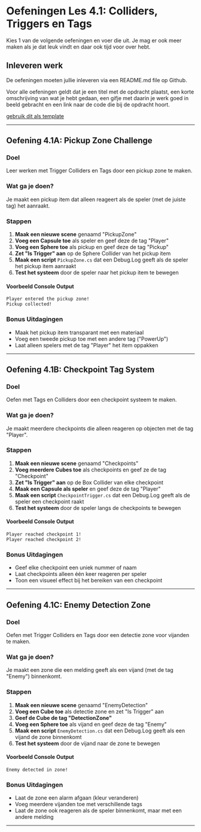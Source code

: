 # Oefeningen Les 4.1: Colliders, Triggers en Tags

Kies 1 van de volgende oefeningen en voer die uit. Je mag er ook meer maken als je dat leuk vindt en daar ook tijd voor over hebt.

## Inleveren werk

De oefeningen moeten jullie inleveren via een README.md file op Github.

Voor alle oefeningen geldt dat je een titel met de opdracht plaatst, een korte omschrijving van wat je hebt gedaan, een gifje met daarin je werk goed in beeld gebracht en een link naar de code die bij de opdracht hoort.

[gebruik dit als template](../README.md#voorbeeld-readme-opdracht-format)

---

## Oefening 4.1A: Pickup Zone Challenge

### Doel

Leer werken met Trigger Colliders en Tags door een pickup zone te maken.

### Wat ga je doen?

Je maakt een pickup item dat alleen reageert als de speler (met de juiste tag) het aanraakt.

### Stappen

1. **Maak een nieuwe scene** genaamd "PickupZone"
2. **Voeg een Capsule toe** als speler en geef deze de tag "Player"
3. **Voeg een Sphere toe** als pickup en geef deze de tag "Pickup"
4. **Zet "Is Trigger" aan** op de Sphere Collider van het pickup item
5. **Maak een script** `PickupZone.cs` dat een Debug.Log geeft als de speler het pickup item aanraakt
6. **Test het systeem** door de speler naar het pickup item te bewegen

#### Voorbeeld Console Output

```
Player entered the pickup zone!
Pickup collected!
```

### Bonus Uitdagingen

- Maak het pickup item transparant met een materiaal
- Voeg een tweede pickup toe met een andere tag ("PowerUp")
- Laat alleen spelers met de tag "Player" het item oppakken

---

## Oefening 4.1B: Checkpoint Tag System

### Doel

Oefen met Tags en Colliders door een checkpoint systeem te maken.

### Wat ga je doen?

Je maakt meerdere checkpoints die alleen reageren op objecten met de tag "Player".

### Stappen

1. **Maak een nieuwe scene** genaamd "Checkpoints"
2. **Voeg meerdere Cubes toe** als checkpoints en geef ze de tag "Checkpoint"
3. **Zet "Is Trigger" aan** op de Box Collider van elke checkpoint
4. **Maak een Capsule als speler** en geef deze de tag "Player"
5. **Maak een script** `CheckpointTrigger.cs` dat een Debug.Log geeft als de speler een checkpoint raakt
6. **Test het systeem** door de speler langs de checkpoints te bewegen

#### Voorbeeld Console Output

```
Player reached checkpoint 1!
Player reached checkpoint 2!
```

### Bonus Uitdagingen

- Geef elke checkpoint een uniek nummer of naam
- Laat checkpoints alleen één keer reageren per speler
- Toon een visueel effect bij het bereiken van een checkpoint

---

## Oefening 4.1C: Enemy Detection Zone

### Doel

Oefen met Trigger Colliders en Tags door een detectie zone voor vijanden te maken.

### Wat ga je doen?

Je maakt een zone die een melding geeft als een vijand (met de tag "Enemy") binnenkomt.

### Stappen

1. **Maak een nieuwe scene** genaamd "EnemyDetection"
2. **Voeg een Cube toe** als detectie zone en zet "Is Trigger" aan
3. **Geef de Cube de tag "DetectionZone"**
4. **Voeg een Sphere toe** als vijand en geef deze de tag "Enemy"
5. **Maak een script** `EnemyDetection.cs` dat een Debug.Log geeft als een vijand de zone binnenkomt
6. **Test het systeem** door de vijand naar de zone te bewegen

#### Voorbeeld Console Output

```
Enemy detected in zone!
```

### Bonus Uitdagingen

- Laat de zone een alarm afgaan (kleur veranderen)
- Voeg meerdere vijanden toe met verschillende tags
- Laat de zone ook reageren als de speler binnenkomt, maar met een andere melding

---
